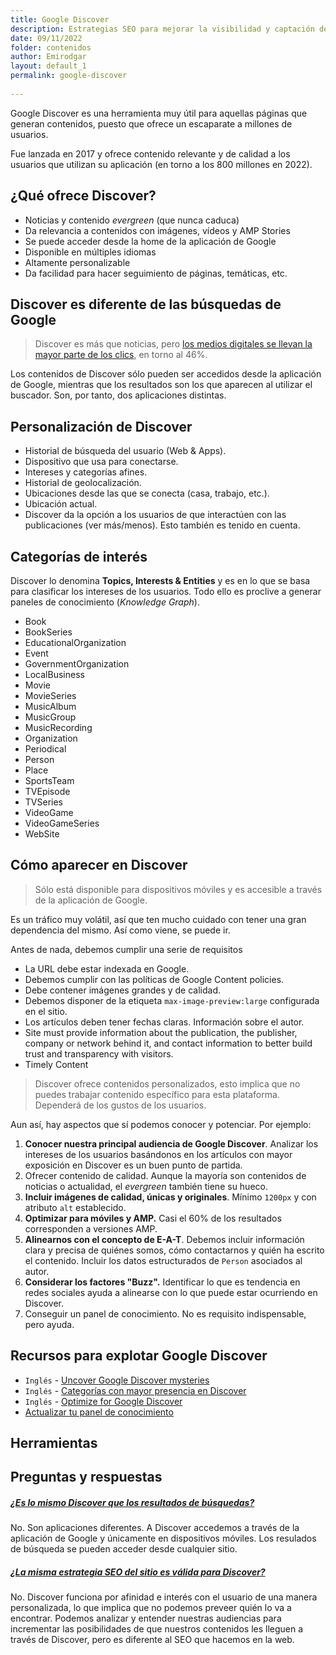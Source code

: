 ```yaml
---
title: Google Discover 
description: Estrategias SEO para mejorar la visibilidad y captación de tráfico desde Google Discover 
date: 09/11/2022
folder: contenidos
author: Emirodgar
layout: default_1
permalink: google-discover
  
---
```


Google Discover es una herramienta muy útil para aquellas páginas que generan contenidos, puesto que ofrece un escaparate a millones de usuarios. 

Fue lanzada en 2017 y ofrece contenido relevante y de calidad a  los usuarios que utilizan su aplicación (en torno a los 800 millones en 2022). 

## ¿Qué ofrece Discover?

-   Noticias y contenido *evergreen* (que nunca caduca)
-   Da relevancia a contenidos con imágenes, vídeos y AMP Stories
-   Se puede acceder desde la home de la aplicación de Google
-   Disponible en múltiples idiomas
-   Altamente personalizable
-   Da facilidad para hacer seguimiento de páginas, temáticas, etc.

## Discover es diferente de las búsquedas de Google

> Discover es más que noticias, pero [los medios digitales se llevan la mayor parte de los clics](https://www.searchenginejournal.com/google-discover/361142/%C2%A0), en torno al 46%.

Los contenidos de Discover sólo pueden ser accedidos desde la aplicación de Google, mientras que los resultados son los que aparecen al utilizar el buscador. Son, por tanto, dos aplicaciones distintas.

## Personalización de Discover

-   Historial de búsqueda del usuario (Web & Apps).
-   Dispositivo que usa para conectarse.
-   Intereses y categorías afines.
-   Historial de geolocalización.
-   Ubicaciones desde las que se conecta (casa, trabajo, etc.).
-   Ubicación actual.
-   Discover da la opción a los usuarios de que interactúen con las publicaciones (ver más/menos). Esto también es tenido en cuenta.


## Categorías de interés

Discover lo denomina **Topics, Interests & Entities** y es en lo que se basa para clasificar los intereses de los usuarios. Todo ello es proclive a generar paneles de conocimiento (*Knowledge Graph*).

- Book  
- BookSeries  
- EducationalOrganization  
- Event  
- GovernmentOrganization  
- LocalBusiness  
- Movie  
- MovieSeries  
- MusicAlbum  
- MusicGroup  
- MusicRecording  
- Organization  
- Periodical  
- Person  
- Place  
- SportsTeam  
- TVEpisode  
- TVSeries  
- VideoGame  
- VideoGameSeries  
- WebSite


## Cómo aparecer en Discover

> Sólo está disponible para dispositivos móviles y es accesible a través de la aplicación de Google.

Es un tráfico muy volátil, así que ten mucho cuidado con tener una gran dependencia del mismo. Así como viene, se puede ir.

Antes de nada, debemos cumplir una serie de requisitos

-   La URL debe estar indexada en Google.
-   Debemos cumplir con las políticas de Google Content policies.
-   Debe contener imágenes grandes y de calidad. 
- Debemos disponer de la etiqueta `max-image-preview:large` configurada en el sitio.
-   Los artículos deben tener fechas claras. Información sobre el autor.
-   Site must provide information about the publication, the publisher, company or network behind it, and contact information to better build trust and transparency with visitors.
-   Timely Content

> Discover ofrece contenidos personalizados, esto implica que no puedes trabajar contenido específico para esta plataforma. Dependerá de los gustos de los usuarios.

Aun así, hay aspectos que sí podemos conocer y potenciar. Por ejemplo:

1.  **Conocer nuestra principal audiencia de Google Discover**. Analizar los intereses de los usuarios basándonos en los artículos con mayor exposición en Discover es un buen punto de partida.
2.  Ofrecer contenido de calidad. Aunque la mayoría son contenidos de noticias o actualidad, el *evergreen* también tiene su hueco.
3.  **Incluir imágenes de calidad, únicas y originales**. Mínimo `1200px` y con atributo `alt` establecido.
4.  **Optimizar para móviles y AMP.** Casi el 60% de los resultados corresponden a versiones AMP.
5.  **Alinearnos con el concepto de E-A-T**. Debemos incluir información clara y precisa de quiénes somos, cómo contactarnos y quién ha escrito el contenido.  Incluir los datos estructurados de `Person` asociados al autor.
6.  **Considerar los factores  "Buzz".** Identificar lo que es tendencia en redes sociales ayuda a alinearse con lo que puede estar ocurriendo en Discover.
7.  Conseguir un panel de conocimiento. No es requisito indispensable, pero ayuda.


<section  id="cs_recursos"></section>

## Recursos para explotar Google Discover

- `Inglés` - [Uncover Google Discover mysteries](https://www.newzdash.com/guide/uncover-google-discover-mysteries-john-shehata)
- `Inglés` - [Categorías con mayor presencia en Discover](https://docs.google.com/spreadsheets/d/1JISDrPFmW2kaGqtMz1yoDH3KASl9_GFy77KTOzMYSKg/edit#gid=0) 
- `Inglés` - [Optimize for Google Discover](https://wordlift.io/blog/en/optimize-for-google-discover/)
- [Actualizar tu panel de conocimiento](https://support.google.com/knowledgepanel/answer/7534842?hl=en&ref_topic=7439095%C2%A0)

<section  id="cs_herramientas"></section>


## Herramientas





<section  id="cs_pr"></section>


## Preguntas y respuestas


<div class="row">

<div class="col-lg-12">

<div class="accordion accordion-alterate arrow-right" id="popularTopics">

<div class="card">
<div class="card-header" id="heading1">
<h5 class="mb-0"> <a href="#" class="collapsed" data-toggle="collapse" data-target="#collapse1" aria-expanded="false" aria-controls="collapse1">¿Es lo mismo Discover que los resultados de búsquedas?</a> </h5>
</div>
<div id="collapse1" class="collapse" aria-labelledby="heading1" data-parent="#popularTopics">
<div class="card-body">No. Son aplicaciones diferentes. A Discover accedemos a través de la aplicación de Google y únicamente en dispositivos móviles. Los resulados de búsqueda se pueden acceder desde cualquier sitio.   </div>
</div>
</div>

<div class="card">
<div class="card-header" id="heading2">
<h5 class="mb-0"> <a href="#" class="collapsed" data-toggle="collapse" data-target="#collapse1" aria-expanded="false" aria-controls="collapse1">¿La misma estrategia SEO del sitio es válida para Discover?</a> </h5>
</div>
<div id="collapse2" class="collapse" aria-labelledby="heading2" data-parent="#popularTopics">
<div class="card-body">No. Discover funciona por afinidad e interés con el usuario de una manera personalizada, lo que implica que no podemos preveer quién lo va a encontrar. Podemos analizar y entender nuestras audiencias para incrementar las posibilidades de que nuestros contenidos les lleguen a través de Discover, pero es diferente al SEO que hacemos en la web. </div>
</div>
</div>


</div>

</div>

</div>
<!--stackedit_data:
eyJoaXN0b3J5IjpbOTAzNDM0MDE5LDE1MTExNTk4MDgsNTg5NT
AwNjA2LDYyMjU3MzE4NSwxNTkzNjI3NzYzLC0xOTQ0NTU3MDkw
XX0=
-->